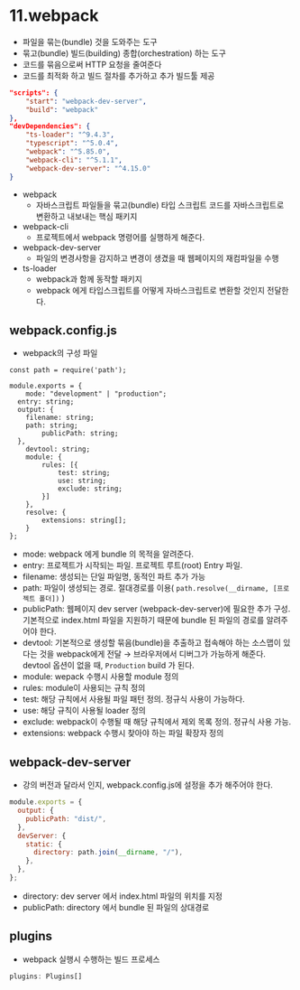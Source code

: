 # 11.webpack

- 파일을 묶는(bundle) 것을 도와주는 도구
- 묶고(bundle) 빌드(building) 종합(orchestration) 하는 도구
- 코드를 묶음으로써 HTTP 요청을 줄여준다
- 코드를 최적화 하고 빌드 절차를 추가하고 추가 빌드툴 제공

```json
"scripts": {
	"start": "webpack-dev-server",
	"build": "webpack"
},
"devDependencies": {
    "ts-loader": "^9.4.3",
    "typescript": "^5.0.4",
    "webpack": "^5.85.0",
    "webpack-cli": "^5.1.1",
    "webpack-dev-server": "^4.15.0"
}
```

- webpack
  - 자바스크립트 파일들을 묶고(bundle) 타입 스크립트 코드를 자바스크립트로 변환하고 내보내는 핵심 패키지
- webpack-cli
  - 프로젝트에서 webpack 명령어를 실행하게 해준다.
- webpack-dev-server
  - 파일의 변경사항을 감지하고 변경이 생겼을 때 웹페이지의 재컴파일을 수행
- ts-loader
  - webpack과 함께 동작할 패키지
  - webpack 에게 타입스크립트를 어떻게 자바스크립트로 변환할 것인지 전달한다.

## webpack.config.js

- webpack의 구성 파일

```tsx
const path = require('path');

module.exports = {
	mode: "development" | "production";
  entry: string;
  output: {
    filename: string;
    path: string;
		publicPath: string;
  },
	devtool: string;
	module: {
		rules: [{
			test: string;
			use: string;
			exclude: string;
		}]
	},
	resolve: {
		extensions: string[];
	}
};
```

- mode: webpack 에게 bundle 의 목적을 알려준다.
- entry: 프로젝트가 시작되는 파일. 프로젝트 루트(root) Entry 파일.
- filename: 생성되는 단일 파일명, 동적인 파트 추가 가능
- path: 파일이 생성되는 경로. 절대경로를 이용( `path.resolve(__dirname, [프로젝트 폴더])` )
- publicPath: 웹페이지 dev server (webpack-dev-server)에 필요한 추가 구성. 기본적으로 index.html 파일을 지원하기 때문에 bundle 된 파일의 경로를 알려주어야 한다.
- devtool: 기본적으로 생성할 묶음(bundle)을 추출하고 접속해야 하는 소스맵이 있다는 것을 webpack에게 전달 → 브라우저에서 디버그가 가능하게 해준다. devtool 옵션이 없을 때, `Production` build 가 된다.
- module: wepack 수행시 사용할 module 정의
- rules: module이 사용되는 규칙 정의
- test: 해당 규칙에서 사용될 파일 패턴 정의. 정규식 사용이 가능하다.
- use: 해당 규칙이 사용될 loader 정의
- exclude: webpack이 수행될 때 해당 규칙에서 제외 목록 정의. 정규식 사용 가능.
- extensions: webpack 수행시 찾아야 하는 파일 확장자 정의

## webpack-dev-server

- 강의 버전과 달라서 인지, webpack.config.js에 설정을 추가 해주어야 한다.

```jsx
module.exports = {
  output: {
    publicPath: "dist/",
  },
  devServer: {
    static: {
      directory: path.join(__dirname, "/"),
    },
  },
};
```

- directory: dev server 에서 index.html 파일의 위치를 지정
- publicPath: directory 에서 bundle 된 파일의 상대경로

## plugins

- webpack 실행시 수행하는 빌드 프로세스

```jsx
plugins: Plugins[]
```
